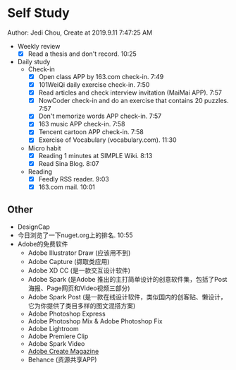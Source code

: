 # Self Study

Author: Jedi Chou, Create at 2019.9.11 7:47:25 AM

* Weekly review
  -[x] Read a thesis and don't record. 10:25

* Daily study
  * Check-in
    -[x] Open class APP by 163.com check-in. 7:49
    -[x] 101WeiQi daily exercise check-in. 7:50
    -[x] Read articles and check interview invitation (MaiMai APP). 7:57
    -[x] NowCoder check-in and do an exercise that contains 20 puzzles. 7:57
    -[x] Don't memorize words APP check-in. 7:57
    -[x] 163 music APP check-in. 7:58
    -[x] Tencent cartoon APP check-in. 7:58
    -[x] Exercise of Vocabulary (vocabulary.com). 11:30

  * Micro habit
    -[x] Reading 1 minutes at SIMPLE Wiki. 8:13
    -[x] Read Sina Blog. 8:07

  * Reading
    -[x] Feedly RSS reader. 9:03
    -[x] 163.com mail. 10:01

## Other

* DesignCap
* 今日浏览了一下nuget.org上的排名. 10:55
* Adobe的免费软件
  * Adobe Illustrator Draw (应该用不到)
  * Adobe Capture (撷取类应用)
  * Adobe XD CC (是一款交互设计软件)
  * Adobe Spark (是Adobe 推出的主打简单设计的创意软件集，包括了Post海报、Page网页和Video视频三部分)
  * Adobe Spark Post (是一款在线设计软件，类似国内的创客贴、懒设计，它为你提供了类目多样的图文混搭方案)
  * Adobe Photoshop Express
  * Adobe Photoshop Mix & Adobe Photoshop Fix
  * Adobe Lightroom
  * Adobe Premiere Clip
  * Adobe Spark Video
  * [Adobe Create Magazine](https://createmagazine.com/)
  * Behance (资源共享APP)
